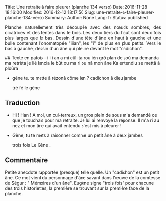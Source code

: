 Title: Une retraite à faire pleurer (planche 134 verso)
Date: 2016-11-28 18:16:00
Modified: 2016-12-12 18:17:56
Slug: une-retraite-a-faire-pleurer-planche-134-verso
Summary: 
Author: None
Lang: fr
Status: published

<p style="text-align:justify;">Planche naturellement très découpée avec des nœuds sombres, des cicatrices et des fentes dans le bois. Les deux tiers du haut sont deux fois plus larges que le bas.  Dessin d'une tête d'âne en haut à gauche et une bulle contenant l'onomatopée "iiian", les "i" de plus en plus petits. Vers le bas à gauche, dessin d'un âne qui pleure devant le mot "cadichon".</p>
<img style="float: left;" alt="" src="{static}/images/planche_134_verso.png">
## Texte en patois
- i i i an     a mi cûl–tarrou ién grô plan de soû ma demanda ma retrèta   je lié lancia le bût   ou  ma ri ou nâ   mon âne Ka entendiu se mettâ à ploûra    
  
- gène te. te mette â rézonâ côme ien ? cadichon  â dieu  jambe           
                             
  tré  fé  le gène

## Traduction<img style="float: right;" alt="" src="{static}/images/planche_134_dessin_haut.png">
- Hi  !  Han ! A moi, un cul-terreux, un gros plein de sous m'a demandé ce que je touchais pour ma retraite. Je lui ai  renvoyé la réponse. Il m'a ri au nez et mon âne qui avait entendu s'est mis à pleurer !

- Gène, tu te mets à raisonner comme un petit âne à deux jambes      
     
  trois fois  Le Gène<img style="float: right;" alt="" src="{static}/images/planche_134_verso_dessin_bas.png">
.
## Commentaire
Petite anecdote rapportée (presque) telle quelle. 
Un "cadichon" est un petit âne. Ce mot vient du personnage d'âne savant dans l’œuvre de la comtesse de Ségur : " Mémoires d'un âne".
Eugène signe "trois fois" pour chacune des trois historiettes, la première se trouvant sur la première face de la planche.



